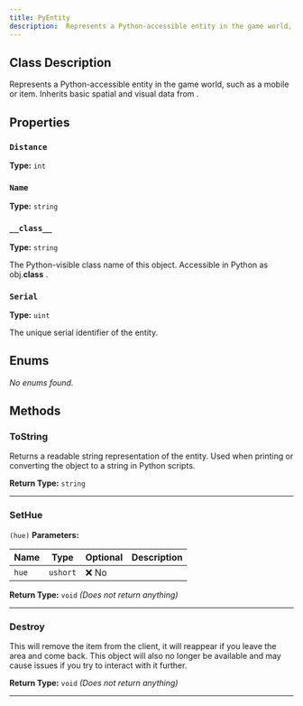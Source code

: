 ```yaml
---
title: PyEntity
description:  Represents a Python-accessible entity in the game world, such as a mobile or item.   Inherits basic spatial and visual data from <see cref="PyGameObject"/> .  
---
```


## Class Description
 Represents a Python-accessible entity in the game world, such as a mobile or item.
 Inherits basic spatial and visual data from <see cref="PyGameObject"/> .


## Properties
### `Distance`

**Type:** `int`

### `Name`

**Type:** `string`

### `__class__`

**Type:** `string`

 The Python-visible class name of this object.
 Accessible in Python as <c>obj.__class__</c> .



### `Serial`

**Type:** `uint`

 The unique serial identifier of the entity.



## Enums
*No enums found.*

## Methods
### ToString

 Returns a readable string representation of the entity.
 Used when printing or converting the object to a string in Python scripts.


**Return Type:** `string`

---

### SetHue
`(hue)`
**Parameters:**

| Name | Type | Optional | Description |
| --- | --- | --- | --- |
| `hue` | `ushort` | ❌ No |  |

**Return Type:** `void` *(Does not return anything)*

---

### Destroy

 This will remove the item from the client, it will reappear if you leave the area and come back.
 This object will also no longer be available and may cause issues if you try to interact with it further.


**Return Type:** `void` *(Does not return anything)*

---

